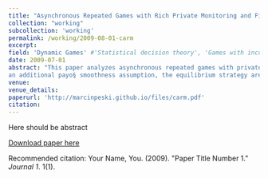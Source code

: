 ```yaml
---
title: "Asynchronous Repeated Games with Rich Private Monitoring and Finite Past"
collection: "working"
subcollection: 'working'
permalink: /working/2009-08-01-carm
excerpt: 
field: 'Dynamic Games' #'Statistical decision theory', 'Games with incomplete information', 'Dynamic Games', 'Social economics'
date: 2009-07-01
abstract: "This paper analyzes asynchronous repeated games with private and rich monitoring. We assume that strategies have finite past, i.e., in each period, continuation strategies must be measurable with respect to finite partitions of past histories. This class includes Önite automata and bounded recall strategies. Additionally, we assume that the monitoring has an infinite number of signals. We show that any equilibrium with Önite past and generic infinite monitoring has to satisfy a version of the belief-free property: in each period t; the set of best responses does not depend on the information received before period t; with a possible exception of the information received in the first periods of the game. Under
an additional payo§ smoothness assumption, the equilibrium strategy are essentially pastindependent: each periodís action depends only on the  formation received immediately prior to the choice of the action."
venue:
venue_details:
paperurl: 'http://marcinpeski.github.io/files/carm.pdf'
citation: 
---
```

Here should be abstract

[Download paper here](http://academicpages.github.io/files/paper1.pdf)

Recommended citation: Your Name, You. (2009). "Paper Title Number 1." <i>Journal 1</i>. 1(1).